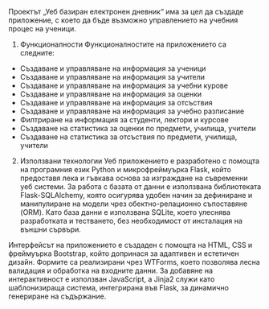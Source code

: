 Проектът „Уеб базиран електронен дневник“ има за цел да създаде приложение, с което да бъде възможно управлението на учебния процес на ученици. 
1.	Функционалности
Функционалностите на приложението са следните:
-	Създаване и управляване на информация за ученици
-	Създаване и управляване на информация за учители
-	Създаване и управляване на информация за учебни курове
-	Създаване и управляване на информация за оценки
-	Създаване и управляване на информация за отсъствия
-	Създаване и управляване на информация за учебно разписание
-	Филтриране на информация за студенти, лектори и курсове
-	Създаване на статистика за оценки по предмети, училища, учители
-	Създаване на статистика за отсъствия по предмети, училища, учители

2.	Използвани технологии
Уеб приложението е разработено с помощта на програмния език Python и микрофреймуърка Flask, който предоставя лека и гъвкава основа за изграждане на съвременни уеб системи. За работа с базата от данни е използвана библиотеката Flask-SQLAlchemy, която осигурява удобен начин за дефиниране и манипулиране на модели чрез обектно-релационно съпоставяне (ORM). Като база данни е използвана SQLite, което улеснява разработката и тестването, без необходимост от инсталация на външни сървъри.

Интерфейсът на приложението е създаден с помощта на HTML, CSS и фреймуърка Bootstrap, който допринася за адаптивен и естетичен дизайн. Формите са реализирани чрез WTForms, което позволява лесна валидация и обработка на входните данни. За добавяне на интерактивност е използван JavaScript, а Jinja2 служи като шаблонизираща система, интегрирана във Flask, за динамично генериране на съдържание.
